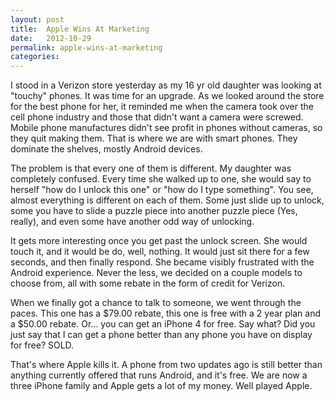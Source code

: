 ```yaml
---
layout: post
title:  Apple Wins At Marketing
date:   2012-10-29
permalink: apple-wins-at-marketing
categories:
---
```


I stood in a Verizon store yesterday as my 16 yr old daughter was looking at "touchy" phones. It was time for an upgrade. As we looked around the store for the best phone for her, it reminded me when the camera took over the cell phone industry and those that didn't want a camera were screwed. Mobile phone manufactures didn't see profit in phones without cameras, so they quit making them. That is where we are with smart phones. They dominate the shelves, mostly Android devices.

The problem is that every one of them is different. My daughter was completely confused. Every time she walked up to one, she would say to herself "how do I unlock this one" or "how do I type something". You see, almost everything is different on each of them. Some just slide up to unlock, some you have to slide a puzzle piece into another puzzle piece (Yes, really), and even some have another odd way of unlocking.

It gets more interesting once you get past the unlock screen. She would touch it, and it would be do, well, nothing. It would just sit there for a few seconds, and then finally respond. She became visibly frustrated with the Android experience. Never the less, we decided on a couple models to choose from, all with some rebate in the form of credit for Verizon.

When we finally got a chance to talk to someone, we went through the paces. This one has a $79.00 rebate, this one is free with a 2 year plan and a $50.00 rebate. Or… you can get an iPhone 4 for free. Say what? Did you just say that I can get a phone better than any phone you have on display for free? SOLD.

That's where Apple kills it. A phone from two updates ago is still better than anything currently offered that runs Android, and it's free. We are now a three iPhone family and Apple gets a lot of my money. Well played Apple.
